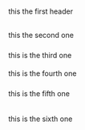 #
this the first header
##
this the second one 
###
this is the third one 
####
this is the fourth one 
#####
this is the fifth one 
######
this is the sixth one 
